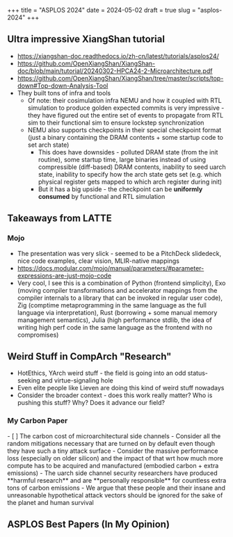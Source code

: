 +++
title = "ASPLOS 2024"
date = 2024-05-02
draft = true
slug = "asplos-2024"
+++

## Ultra impressive XiangShan tutorial

- https://xiangshan-doc.readthedocs.io/zh-cn/latest/tutorials/asplos24/
- https://github.com/OpenXiangShan/XiangShan-doc/blob/main/tutorial/20240302-HPCA24-2-Microarchitecture.pdf
- https://github.com/OpenXiangShan/XiangShan/tree/master/scripts/top-down#Top-down-Analysis-Tool
- They built tons of infra and tools
  - Of note: their cosimulation infra NEMU and how it coupled with RTL simulation to produce golden expected commits is very impressive - they have figured out the entire set of events to propagate from RTL sim to their functional sim to ensure lockstep synchronization
  - NEMU also supports checkpoints in their special checkpoint format (just a binary containing the DRAM contents + some startup code to set arch state)
    - This does have downsides - polluted DRAM state (from the init routine), some startup time, large binaries instead of using compressible (diff-based) DRAM contents, inability to seed uarch state, inability to specify how the arch state gets set (e.g. which physical register gets mapped to which arch register during init)
    - But it has a big upside - the checkpoint can be **uniformly consumed** by functional and RTL simulation

## Takeaways from LATTE

### Mojo

- The presentation was very slick - seemed to be a PitchDeck slidedeck, nice code examples, clear vision, MLIR-native mappings
- https://docs.modular.com/mojo/manual/parameters/#parameter-expressions-are-just-mojo-code
- Very cool, I see this is a combination of Python (frontend simplicity), Exo (moving compiler transformations and accelerator mappings from the compiler internals to a library that can be invoked in regular user code), Zig (comptime metaprogramming in the same language as the full language via interpretation), Rust (borrowing + some manual memory management semantics), Julia (high performance stdlib, the idea of writing high perf code in the same language as the frontend with no compromises)

## Weird Stuff in CompArch "Research"

- HotEthics, YArch weird stuff - the field is going into an odd status-seeking and virtue-signaling hole
- Even elite people like Lieven are doing this kind of weird stuff nowadays
- Consider the broader context - does this work really matter? Who is pushing this stuff? Why? Does it advance our field?

### My Carbon Paper

<callout>
- [ ] The carbon cost of microarchitectural side channels
  - Consider all the random mitigations necessary that are turned on by default even though they have such a tiny attack surface
  - Consider the massive performance loss (especially on older silicon) and the impact of that wrt how much more compute has to be acquired and manufactured (embodied carbon + extra emissions)
  - The uarch side channel security researchers have produced **harmful research** and are **personally responsible** for countless extra tons of carbon emissions
  - We argue that these people and their insane and unreasonable hypothetical attack vectors should be ignored for the sake of the planet and human survival
</callout>

## ASPLOS Best Papers (In My Opinion)

